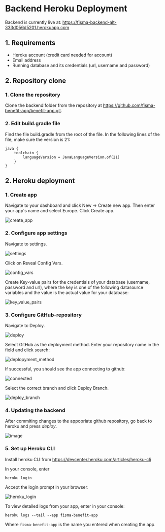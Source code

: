 # Backend Heroku Deployment

Backend is currently live at: https://fisma-backend-alt-333d056d5201.herokuapp.com

## 1. Requirements

- Heroku account (credit card needed for account)
- Email address
- Running database and its credentials (url, username and password)

## 2. Repository clone

### 1. Clone the repository

Clone the backend folder from the repository at https://github.com/fisma-benefit-app/benefit-app.git.

### 2. Edit build.gradle file

Find the file build.gradle from the root of the file. In the following lines of the file, make sure the version is 21:

```
java {
    toolchain {
        languageVersion = JavaLanguageVersion.of(21)
    }
}
```

## 2. Heroku deployment

### 1. Create app

Navigate to your dashboard and click New -> Create new app.
Then enter your app's name and select Europe. Click Create app.

![create_app](https://github.com/user-attachments/assets/488a00e8-afd2-4e81-b447-d8cb1a0ab2f4)

### 2. Configure app settings

Navigate to settings.

![settings](https://github.com/user-attachments/assets/f691c7cd-d5db-4053-b6ca-c7e71a5f53e9)

Click on Reveal Config Vars.

![config_vars](https://github.com/user-attachments/assets/c2f02485-8848-4cc8-a8bd-bba06ce1ba50)

Create Key-value pairs for the credentials of your database (username, password and url), where the key is one of the following datasource variables and the value is the actual value for your database:

![key_value_pairs](https://github.com/user-attachments/assets/6abddcfb-a45a-4786-bd33-66d39061d1c7)

### 3. Configure GitHub-repository

Navigate to Deploy.

![deploy](https://github.com/user-attachments/assets/be709d52-c8dc-4aea-8f89-cb09398cbf54)

Select GitHub as the deployment method.
Enter your repository name in the field and click search:

![deplopyment_method](https://github.com/user-attachments/assets/87301025-fe9b-4633-be82-2135a8b2276b)

If successful, you should see the app connecting to github:

![connected](https://github.com/user-attachments/assets/8dfc8207-ba6d-4ec2-8855-be8014b69346)

Select the correct branch and click Deploy Branch.

![deploy_branch](https://github.com/user-attachments/assets/e0c7c4aa-78d8-4d2e-8fdf-3c8d3ab6f543)

### 4. Updating the backend

After commiting changes to the appopriate github repository, go back to heroku and press *deploy*.
 
![image](https://github.com/user-attachments/assets/6e87f070-c6a4-40c8-95ff-dde14bcbd6de)


### 5. Set up Heroku CLI

Install heroku CLI from https://devcenter.heroku.com/articles/heroku-cli

In your console, enter 

```
heroku login
```

Accept the login prompt in your browser:

![heroku_login](https://github.com/user-attachments/assets/c821ff72-7371-4dcb-92db-f140d1df1904)

To view detailed logs from your app, enter in your console:
```
heroku logs --tail --app fisma-benefit-app
```

Where `fisma-benefit-app` is the name you entered when creating the app.

